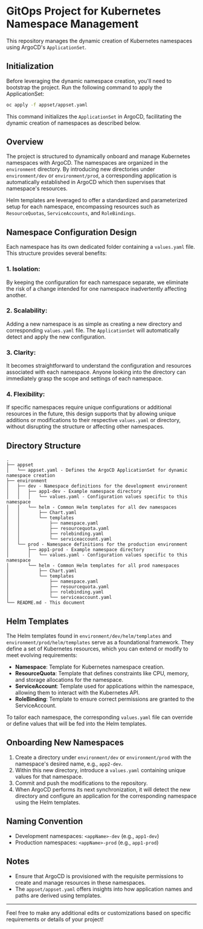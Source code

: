 # GitOps Project for Kubernetes Namespace Management

This repository manages the dynamic creation of Kubernetes namespaces using ArgoCD's `ApplicationSet`.

## Initialization

Before leveraging the dynamic namespace creation, you'll need to bootstrap the project. Run the following command to apply the ApplicationSet:

```bash
oc apply -f appset/appset.yaml
```

This command initializes the `ApplicationSet` in ArgoCD, facilitating the dynamic creation of namespaces as described below.

## Overview

The project is structured to dynamically onboard and manage Kubernetes namespaces with ArgoCD. The namespaces are organized in the `environment` directory. By introducing new directories under `environment/dev` or `environment/prod`, a corresponding application is automatically established in ArgoCD which then supervises that namespace's resources.

Helm templates are leveraged to offer a standardized and parameterized setup for each namespace, encompassing resources such as `ResourceQuotas`, `ServiceAccounts`, and `RoleBindings`.

## Namespace Configuration Design

Each namespace has its own dedicated folder containing a `values.yaml` file. This structure provides several benefits:

### 1. **Isolation**: 
By keeping the configuration for each namespace separate, we eliminate the risk of a change intended for one namespace inadvertently affecting another.

### 2. **Scalability**: 
Adding a new namespace is as simple as creating a new directory and corresponding `values.yaml` file. The `ApplicationSet` will automatically detect and apply the new configuration.

### 3. **Clarity**:
It becomes straightforward to understand the configuration and resources associated with each namespace. Anyone looking into the directory can immediately grasp the scope and settings of each namespace.

### 4. **Flexibility**:
If specific namespaces require unique configurations or additional resources in the future, this design supports that by allowing unique additions or modifications to their respective `values.yaml` or directory, without disrupting the structure or affecting other namespaces.

## Directory Structure

```
.
├── appset
│   └── appset.yaml - Defines the ArgoCD ApplicationSet for dynamic namespace creation
├── environment
│   ├── dev - Namespace definitions for the development environment
│   │   ├── app1-dev - Example namespace directory
│   │   │   └── values.yaml - Configuration values specific to this namespace
│   │   └── helm - Common Helm templates for all dev namespaces
│   │       ├── Chart.yaml
│   │       └── templates
│   │           ├── namespace.yaml
│   │           ├── resourcequota.yaml
│   │           ├── rolebinding.yaml
│   │           └── serviceaccount.yaml
│   └── prod - Namespace definitions for the production environment
│       ├── app1-prod - Example namespace directory
│       │   └── values.yaml - Configuration values specific to this namespace
│       └── helm - Common Helm templates for all prod namespaces
│           ├── Chart.yaml
│           └── templates
│               ├── namespace.yaml
│               ├── resourcequota.yaml
│               ├── rolebinding.yaml
│               └── serviceaccount.yaml
└── README.md - This document
```

## Helm Templates

The Helm templates found in `environment/dev/helm/templates` and `environment/prod/helm/templates` serve as a foundational framework. They define a set of Kubernetes resources, which you can extend or modify to meet evolving requirements:

- **Namespace**: Template for Kubernetes namespace creation.
- **ResourceQuota**: Template that defines constraints like CPU, memory, and storage allocations for the namespace.
- **ServiceAccount**: Template used for applications within the namespace, allowing them to interact with the Kubernetes API.
- **RoleBinding**: Template to ensure correct permissions are granted to the ServiceAccount.

To tailor each namespace, the corresponding `values.yaml` file can override or define values that will be fed into the Helm templates.

## Onboarding New Namespaces

1. Create a directory under `environment/dev` or `environment/prod` with the namespace's desired name, e.g., `app2-dev`.
2. Within this new directory, introduce a `values.yaml` containing unique values for that namespace.
3. Commit and push the modifications to the repository.
4. When ArgoCD performs its next synchronization, it will detect the new directory and configure an application for the corresponding namespace using the Helm templates.

## Naming Convention

- Development namespaces: `<appName>-dev` (e.g., `app1-dev`)
- Production namespaces: `<appName>-prod` (e.g., `app1-prod`)

## Notes

- Ensure that ArgoCD is provisioned with the requisite permissions to create and manage resources in these namespaces.
- The `appset/appset.yaml` offers insights into how application names and paths are derived using templates.

---

Feel free to make any additional edits or customizations based on specific requirements or details of your project!
